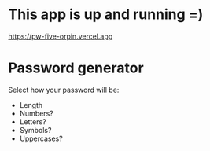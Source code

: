 # This app is up and running =)
https://pw-five-orpin.vercel.app

# Password generator
Select how your password will be:
* Length
* Numbers?
* Letters?
* Symbols?
* Uppercases?
